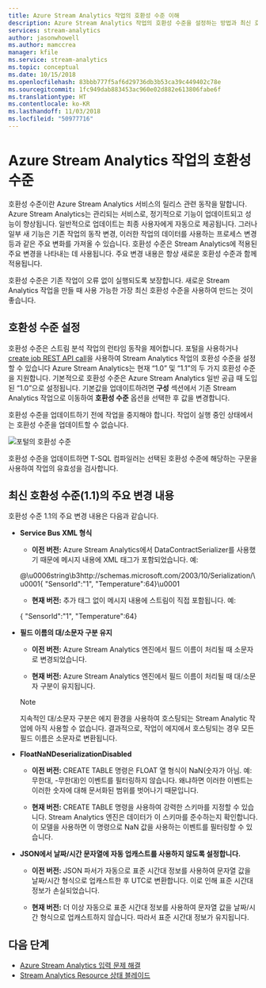 ```yaml
---
title: Azure Stream Analytics 작업의 호환성 수준 이해
description: Azure Stream Analytics 작업의 호환성 수준을 설정하는 방법과 최신 호환성 수준의 주요 변경 내용을 알아봅니다.
services: stream-analytics
author: jasonwhowell
ms.author: mamccrea
manager: kfile
ms.service: stream-analytics
ms.topic: conceptual
ms.date: 10/15/2018
ms.openlocfilehash: 83bbb777f5af6d29736db3b53ca39c449402c78e
ms.sourcegitcommit: 1fc949dab883453ac960e02d882e613806fabe6f
ms.translationtype: HT
ms.contentlocale: ko-KR
ms.lasthandoff: 11/03/2018
ms.locfileid: "50977716"
---
```

# <a name="compatibility-level-for-azure-stream-analytics-jobs"></a>Azure Stream Analytics 작업의 호환성 수준
 
호환성 수준이란 Azure Stream Analytics 서비스의 릴리스 관련 동작을 말합니다. Azure Stream Analytics는 관리되는 서비스로, 정기적으로 기능이 업데이트되고 성능이 향상됩니다. 일반적으로 업데이트는 최종 사용자에게 자동으로 제공됩니다. 그러나 일부 새 기능은 기존 작업의 동작 변경, 이러한 작업의 데이터를 사용하는 프로세스 변경 등과 같은 주요 변화를 가져올 수 있습니다. 호환성 수준은 Stream Analytics에 적용된 주요 변경을 나타내는 데 사용됩니다. 주요 변경 내용은 항상 새로운 호환성 수준과 함께 적용됩니다. 

호환성 수준은 기존 작업이 오류 없이 실행되도록 보장합니다. 새로운 Stream Analytics 작업을 만들 때 사용 가능한 가장 최신 호환성 수준을 사용하여 만드는 것이 좋습니다. 
 
## <a name="set-a-compatibility-level"></a>호환성 수준 설정 

호환성 수준은 스트림 분석 작업의 런타임 동작을 제어합니다. 포털을 사용하거나 [create job REST API call](https://docs.microsoft.com/rest/api/streamanalytics/stream-analytics-job)을 사용하여 Stream Analytics 작업의 호환성 수준을 설정할 수 있습니다 Azure Stream Analytics는 현재 “1.0” 및 “1.1”의 두 가지 호환성 수준을 지원합니다. 기본적으로 호환성 수준은 Azure Stream Analytics 일반 공급 때 도입된 “1.0”으로 설정됩니다. 기본값을 업데이트하려면 **구성** 섹션에서 기존 Stream Analytics 작업으로 이동하여 **호환성 수준** 옵션을 선택한 후 값을 변경합니다. 

호환성 수준을 업데이트하기 전에 작업을 중지해야 합니다. 작업이 실행 중인 상태에서는 호환성 수준을 업데이트할 수 없습니다. 

![포털의 호환성 수준](media\stream-analytics-compatibility-level/image1.png)

 
호환성 수준을 업데이트하면 T-SQL 컴파일러는 선택된 호환성 수준에 해당하는 구문을 사용하여 작업의 유효성을 검사합니다. 

## <a name="major-changes-in-the-latest-compatibility-level-11"></a>최신 호환성 수준(1.1)의 주요 변경 내용

호환성 수준 1.1의 주요 변경 내용은 다음과 같습니다.

* **Service Bus XML 형식**  

  * **이전 버전:** Azure Stream Analytics에서 DataContractSerializer를 사용했기 때문에 메시지 내용에 XML 태그가 포함되었습니다. 예: 
    
   @\u0006string\b3http://schemas.microsoft.com/2003/10/Serialization/\u0001{ "SensorId":"1", "Temperature":64\}\u0001 

  * **현재 버전:** 추가 태그 없이 메시지 내용에 스트림이 직접 포함됩니다. 예: 
  
   { "SensorId":"1", "Temperature":64} 
 
* **필드 이름의 대/소문자 구분 유지**  

  * **이전 버전:** Azure Stream Analytics 엔진에서 필드 이름이 처리될 때 소문자로 변경되었습니다. 

  * **현재 버전:** Azure Stream Analytics 엔진에서 필드 이름이 처리될 때 대/소문자 구분이 유지됩니다. 

  > [!NOTE] 
  > 지속적인 대/소문자 구분은 에지 환경을 사용하여 호스팅되는 Stream Analytic 작업에 아직 사용할 수 없습니다. 결과적으로, 작업이 에지에서 호스팅되는 경우 모든 필드 이름은 소문자로 변환됩니다. 

* **FloatNaNDeserializationDisabled**  

  * **이전 버전:** CREATE TABLE 명령은 FLOAT 열 형식이 NaN(숫자가 아님. 예: 무한대, -무한대)인 이벤트를 필터링하지 않습니다. 왜냐하면 이러한 이벤트는 이러한 숫자에 대해 문서화된 범위를 벗어나기 때문입니다.

  * **현재 버전:** CREATE TABLE 명령을 사용하여 강력한 스키마를 지정할 수 있습니다. Stream Analytics 엔진은 데이터가 이 스키마를 준수하는지 확인합니다. 이 모델을 사용하면 이 명령으로 NaN 값을 사용하는 이벤트를 필터링할 수 있습니다. 

* **JSON에서 날짜/시간 문자열에 자동 업캐스트를 사용하지 않도록 설정합니다.**  

  * **이전 버전:** JSON 파서가 자동으로 표준 시간대 정보를 사용하여 문자열 값을 날짜/시간 형식으로 업캐스트한 후 UTC로 변환합니다. 이로 인해 표준 시간대 정보가 손실되었습니다.

  * **현재 버전:** 더 이상 자동으로 표준 시간대 정보를 사용하여 문자열 값을 날짜/시간 형식으로 업캐스트하지 않습니다. 따라서 표준 시간대 정보가 유지됩니다. 

## <a name="next-steps"></a>다음 단계
* [Azure Stream Analytics 입력 문제 해결](stream-analytics-troubleshoot-input.md)
* [Stream Analytics Resource 상태 블레이드](stream-analytics-resource-health.md)